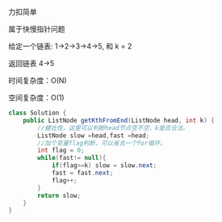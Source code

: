 力扣简单



属于快慢指针问题



给定一个链表: 1->2->3->4->5, 和 k = 2

返回链表 4->5

时间复杂度：O(N)

空间复杂度：O(1)

````java
class Solution {
    public ListNode getKthFromEnd(ListNode head, int k) {
        //健壮性，这里可以判断head节点空不空，k是否合法。
        ListNode slow =head,fast =head;
        //加个变量flag判断，可以省去一个for循环。
        int flag = 0;
        while(fast!= null){
            if(flag>=k) slow = slow.next;
            fast = fast.next;
            flag++;
 	    }
  		return slow;
	}
}
````

